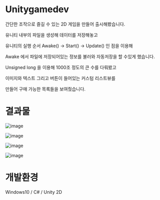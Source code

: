 # Unitygamedev

간단한 조작으로 즐길 수 있는 2D 게임을 만들어 출시해봤습니다.


유니티 내부의 파일을 생성해 데이터를 저장해놓고


유니티의 실행 순서 Awake() -> Start() -> Update() 인 점을 이용해


Awake 에서 파일에 저장되어있는 정보를 불러와 자동저장을 할 수있게 했습니다.


Unsigned long 을 이용해 1000조 정도의 큰 수를 다뤄봤고 


이미지와 텍스트 그리고 버튼이 들어있는 커스텀 리스트뷰를 


만들어 구매 가능한 목록들을 보여줬습니다.  



# 결과물


![image](https://user-images.githubusercontent.com/18182656/42413386-a91d521c-8259-11e8-8874-42b2dc1f4616.png)


![image](https://user-images.githubusercontent.com/18182656/42413387-adfa0ee2-8259-11e8-912d-3c484626ca40.png)


![image](https://user-images.githubusercontent.com/18182656/42413388-b1a4087c-8259-11e8-835f-7c9f82429b8e.png)


![image](https://user-images.githubusercontent.com/18182656/42413390-b41303a6-8259-11e8-8aeb-32546ccaace8.png)



# 개발환경

Windows10 / C# / Unity 2D
